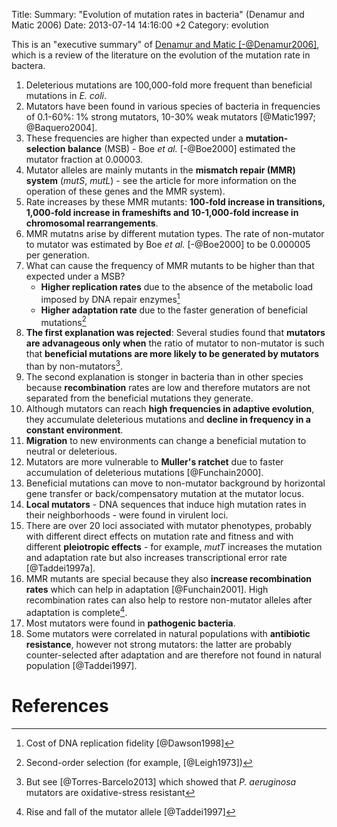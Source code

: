 Title: Summary: "Evolution of mutation rates in bacteria" (Denamur and Matic 2006)
Date: 2013-07-14 14:16:00 +2
Category: evolution

This is an "executive summary" of [Denamur and Matic [-@Denamur2006]](http://onlinelibrary.wiley.com/doi/10.1111/j.1365-2958.2006.05150.x/abstract), which is a review of the literature on the evolution of the mutation rate in bactera.

1. Deleterious mutations are 100,000-fold more frequent than beneficial mutations in *E. coli*.
2. Mutators have been found in various species of bacteria in frequencies of 0.1-60%: 1% strong mutators, 10-30% weak mutators [@Matic1997; @Baquero2004]. 
1. These frequencies are higher than expected under a **mutation-selection balance** (MSB) - Boe *et al.* [-@Boe2000] estimated the mutator fraction at 0.00003.
3. Mutator alleles are mainly mutants in the **mismatch repair (MMR) system** (*mutS*, *mutL*) - see the article for more information on the operation of these genes and the MMR system).
4. Rate increases by these MMR mutants: **100-fold increase in transitions, 1,000-fold increase in frameshifts and 10-1,000-fold increase in chromosomal rearrangements**.
5. MMR mutatns arise by different mutation types. The rate of non-mutator to mutator was estimated by Boe *et al.* [-@Boe2000] to be 0.000005 per generation.
6. What can cause the frequency of MMR mutants to be higher than that expected under a MSB?
    - **Higher replication  rates** due to the absence of the metabolic load imposed by DNA repair enzymes[^1]
    - **Higher adaptation rate** due to the faster generation of beneficial mutations[^2]
7. **The first explanation was rejected**: Several studies found that **mutators are advanageous only when** the ratio of mutator to non-mutator is such that **beneficial mutations are more likely to be generated by mutators** than by non-mutators[^6].
8. The second explanation is stonger in bacteria than in other species because **recombination** rates are low and therefore mutators are not separated from the beneficial mutations they generate.
9. Although mutators can reach **high frequencies in adaptive evolution**, they accumulate deleterious mutations and **decline in frequency in a constant environment**.
10. **Migration** to new environments can change a beneficial mutation to neutral or deleterious.
11. Mutators are more vulnerable to **Muller's ratchet** due to faster accumulation of deleterious mutations [@Funchain2000].
12. Beneficial mutations can move to non-mutator background by horizontal gene transfer or back/compensatory mutation at the mutator locus.
13. **Local mutators** - DNA sequences that induce high mutation rates in their neighborhoods - were found in virulent loci.
12. There are over 20 loci associated with mutator phenotypes, probably with different direct effects on mutation rate and fitness and with different **pleiotropic effects** - for example, *mutT* increases the mutation and adaptation rate but also increases transcriptional error rate [@Taddei1997a].
13. MMR mutants are special because they also **increase recombination rates** which can help in adaptation [@Funchain2001]. High recombination rates can also help to restore non-mutator alleles after adaptation is complete[^3].
14. Most mutators were found in **pathogenic bacteria**.
15. Some mutators were correlated in natural populations with **antibiotic resistance**, however not strong mutators: the latter are probably counter-selected after adaptation and are therefore not found in natural population [@Taddei1997].




# References

[^1]: Cost of DNA replication fidelity [@Dawson1998]
[^2]: Second-order selection (for example, [@Leigh1973])
[^3]: Rise and fall of the mutator allele [@Taddei1997]
[^6]: But see [@Torres-Barcelo2013] which showed that *P. aeruginosa* mutators are oxidative-stress resistant 